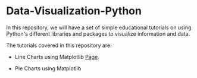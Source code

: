 # Data-Visualization-Python

In this repository, we will have a set of simple educational tutorials on using Python's different libraries and packages to visualize information and data. 

The tutorials covered in this repository are:
+ Line Charts using Matplotlib [Page](https://pages.github.com/](https://github.com/AEEldin/LineChart-Matplotlib)https://github.com/AEEldin/LineChart-Matplotlib).

+ Pie Charts using Matplotlib
